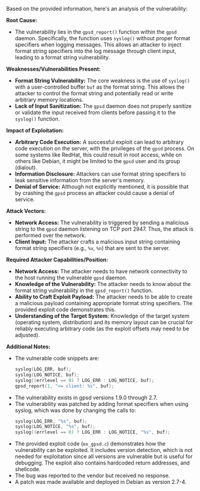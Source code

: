 Based on the provided information, here's an analysis of the vulnerability:

**Root Cause:**

*   The vulnerability lies in the `gpsd_report()` function within the `gpsd` daemon. Specifically, the function uses `syslog()` without proper format specifiers when logging messages. This allows an attacker to inject format string specifiers into the log message through client input, leading to a format string vulnerability.

**Weaknesses/Vulnerabilities Present:**

*   **Format String Vulnerability:** The core weakness is the use of `syslog()` with a user-controlled buffer `buf` as the format string. This allows the attacker to control the format string and potentially read or write arbitrary memory locations.
*   **Lack of Input Sanitization:** The `gpsd` daemon does not properly sanitize or validate the input received from clients before passing it to the `syslog()` function.

**Impact of Exploitation:**

*   **Arbitrary Code Execution:** A successful exploit can lead to arbitrary code execution on the server, with the privileges of the `gpsd` process. On some systems like RedHat, this could result in root access, while on others like Debian, it might be limited to the `gpsd` user and its group (dialout).
*   **Information Disclosure:** Attackers can use format string specifiers to leak sensitive information from the server's memory.
*   **Denial of Service:** Although not explicitly mentioned, it is possible that by crashing the `gpsd` process an attacker could cause a denial of service.

**Attack Vectors:**

*   **Network Access:** The vulnerability is triggered by sending a malicious string to the `gpsd` daemon listening on TCP port 2947. Thus, the attack is performed over the network.
*   **Client Input:** The attacker crafts a malicious input string containing format string specifiers (e.g., `%x`, `%n`) that are sent to the server.

**Required Attacker Capabilities/Position:**

*   **Network Access:** The attacker needs to have network connectivity to the host running the vulnerable `gpsd` daemon.
*   **Knowledge of the Vulnerability:** The attacker needs to know about the format string vulnerability in the `gpsd_report()` function.
*   **Ability to Craft Exploit Payload:** The attacker needs to be able to create a malicious payload containing appropriate format string specifiers. The provided exploit code demonstrates this.
*   **Understanding of the Target System:** Knowledge of the target system (operating system, distribution) and its memory layout can be crucial for reliably executing arbitrary code (as the exploit offsets may need to be adjusted).

**Additional Notes:**

*   The vulnerable code snippets are:
    ```c
    syslog(LOG_ERR, buf);
    syslog(LOG_NOTICE, buf);
    syslog((errlevel == 0) ? LOG_ERR : LOG_NOTICE, buf);
    gpsd_report(1, "<= client: %s", buf);
    ```
*   The vulnerability exists in gpsd versions 1.9.0 through 2.7.
*   The vulnerability was patched by adding format specifiers when using syslog, which was done by changing the calls to:
    ```c
    syslog(LOG_ERR, "%s", buf);
    syslog(LOG_NOTICE, "%s", buf);
    syslog((errlevel == 0) ? LOG_ERR : LOG_NOTICE, "%s", buf);
    ```
*   The provided exploit code (`ex_gpsd.c`) demonstrates how the vulnerability can be exploited. It includes version detection, which is not needed for exploitation since all versions are vulnerable but is useful for debugging. The exploit also contains hardcoded return addresses, and shellcode.
*   The bug was reported to the vendor but received no response.
*   A patch was made available and deployed in Debian as version 2.7-4.